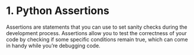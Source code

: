 # 1. Python Assertions

Assertions are  statements that you can use to set sanity checks during the development process. Assertions allow you to test the correctness of your code by checking if some specific conditions remain true, which can come in handy while you’re debugging code.